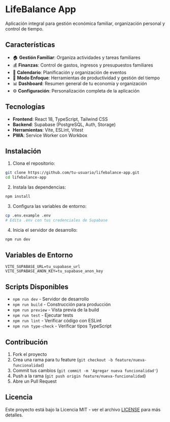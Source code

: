 # LifeBalance App

Aplicación integral para gestión económica familiar, organización personal y control de tiempo.

## Características

- 🏠 **Gestión Familiar**: Organiza actividades y tareas familiares
- 💰 **Finanzas**: Control de gastos, ingresos y presupuestos familiares
- 📅 **Calendario**: Planificación y organización de eventos
- 🎯 **Modo Enfoque**: Herramientas de productividad y gestión del tiempo
- 📊 **Dashboard**: Resumen general de tu economía y organización
- ⚙️ **Configuración**: Personalización completa de la aplicación

## Tecnologías

- **Frontend**: React 18, TypeScript, Tailwind CSS
- **Backend**: Supabase (PostgreSQL, Auth, Storage)
- **Herramientas**: Vite, ESLint, Vitest
- **PWA**: Service Worker con Workbox

## Instalación

1. Clona el repositorio:
```bash
git clone https://github.com/tu-usuario/lifebalance-app.git
cd lifebalance-app
```

2. Instala las dependencias:
```bash
npm install
```

3. Configura las variables de entorno:
```bash
cp .env.example .env
# Edita .env con tus credenciales de Supabase
```

4. Inicia el servidor de desarrollo:
```bash
npm run dev
```

## Variables de Entorno

```env
VITE_SUPABASE_URL=tu_supabase_url
VITE_SUPABASE_ANON_KEY=tu_supabase_anon_key
```

## Scripts Disponibles

- `npm run dev` - Servidor de desarrollo
- `npm run build` - Construcción para producción
- `npm run preview` - Vista previa de la build
- `npm run test` - Ejecutar tests
- `npm run lint` - Verificar código con ESLint
- `npm run type-check` - Verificar tipos TypeScript

## Contribución

1. Fork el proyecto
2. Crea una rama para tu feature (`git checkout -b feature/nueva-funcionalidad`)
3. Commit tus cambios (`git commit -m 'Agregar nueva funcionalidad'`)
4. Push a la rama (`git push origin feature/nueva-funcionalidad`)
5. Abre un Pull Request

## Licencia

Este proyecto está bajo la Licencia MIT - ver el archivo [LICENSE](LICENSE) para más detalles.

